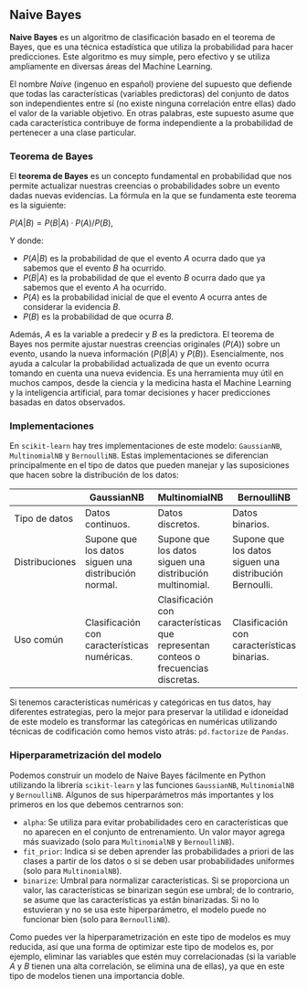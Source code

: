 ## Naive Bayes

**Naive Bayes** es un algoritmo de clasificación basado en el teorema de Bayes, que es una técnica estadística que utiliza la probabilidad para hacer predicciones. Este algoritmo es muy simple, pero efectivo y se utiliza ampliamente en diversas áreas del Machine Learning.

El nombre *Naive* (ingenuo en español) proviene del supuesto que defiende que todas las características (variables predictoras) del conjunto de datos son independientes entre sí (no existe ninguna correlación entre ellas) dado el valor de la variable objetivo. En otras palabras, este supuesto asume que cada característica contribuye de forma independiente a la probabilidad de pertenecer a una clase particular.

### Teorema de Bayes

El **teorema de Bayes** es un concepto fundamental en probabilidad que nos permite actualizar nuestras creencias o probabilidades sobre un evento dadas nuevas evidencias. La fórmula en la que se fundamenta este teorema es la siguiente:

$P(A|B) = {P(B|A) · P(A)} / {P(B)}$,

Y donde:

- $P(A|B)$ es la probabilidad de que el evento $A$ ocurra dado que ya sabemos que el evento $B$ ha ocurrido.
- $P(B|A)$ es la probabilidad de que el evento $B$ ocurra dado que ya sabemos que el evento $A$ ha ocurrido.
- $P(A)$ es la probabilidad inicial de que el evento $A$ ocurra antes de considerar la evidencia $B$.
- $P(B)$ es la probabilidad de que ocurra $B$.

Además, $A$ es la variable a predecir y $B$ es la predictora. El teorema de Bayes nos permite ajustar nuestras creencias originales ($P(A)$) sobre un evento, usando la nueva información ($P(B|A)$ y $P(B)$). Esencialmente, nos ayuda a calcular la probabilidad actualizada de que un evento ocurra tomando en cuenta una nueva evidencia. Es una herramienta muy útil en muchos campos, desde la ciencia y la medicina hasta el Machine Learning y la inteligencia artificial, para tomar decisiones y hacer predicciones basadas en datos observados.

### Implementaciones

En `scikit-learn` hay tres implementaciones de este modelo: `GaussianNB`, `MultinomialNB` y `BernoulliNB`. Estas implementaciones se diferencian principalmente en el tipo de datos que pueden manejar y las suposiciones que hacen sobre la distribución de los datos:

| | GaussianNB | MultinomialNB | BernoulliNB |
|-|------------|---------------|-------------|
| Tipo de datos | Datos continuos. | Datos discretos. | Datos binarios. | 
| Distribuciones | Supone que los datos siguen una distribución normal. | Supone que los datos siguen una distribución multinomial. | Supone que los datos siguen una distribución Bernoulli. |
| Uso común | Clasificación con características numéricas. | Clasificación con características que representan conteos o frecuencias discretas. | Clasificación con características binarias. |

Si tenemos características numéricas y categóricas en tus datos, hay diferentes estrategias, pero la mejor para preservar la utilidad e idoneidad de este modelo es transformar las categóricas en numéricas utilizando técnicas de codificación como hemos visto atrás: `pd.factorize` de `Pandas`.

### Hiperparametrización del modelo

Podemos construir un modelo de Naive Bayes fácilmente en Python utilizando la librería `scikit-learn` y las funciones `GaussianNB`, `MultinomialNB` y `BernoulliNB`. Algunos de sus hiperparámetros más importantes y los primeros en los que debemos centrarnos son:

- `alpha`: Se utiliza para evitar probabilidades cero en características que no aparecen en el conjunto de entrenamiento. Un valor mayor agrega más suavizado (solo para `MultinomialNB` y `BernoulliNB`).
- `fit_prior`: Indica si se deben aprender las probabilidades a priori de las clases a partir de los datos o si se deben usar probabilidades uniformes (solo para `MultinomialNB`).
- `binarize`: Umbral para normalizar características. Si se proporciona un valor, las características se binarizan según ese umbral; de lo contrario, se asume que las características ya están binarizadas. Si no lo estuvieran y no se usa este hiperparámetro, el modelo puede no funcionar bien (solo para `BernoulliNB`).

Como puedes ver la hiperparametrización en este tipo de modelos es muy reducida, así que una forma de optimizar este tipo de modelos es, por ejemplo, eliminar las variables que estén muy correlacionadas (si la variable $A$ y $B$ tienen una alta correlación, se elimina una de ellas), ya que en este tipo de modelos tienen una importancia doble.
